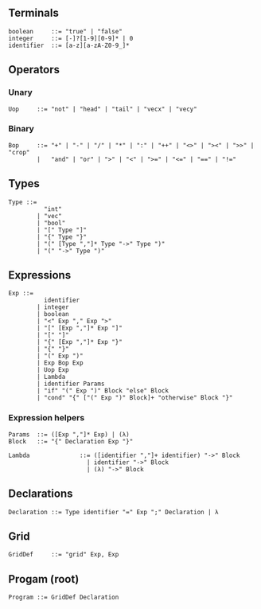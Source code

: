 ## Terminals
```ebnf
boolean     ::= "true" | "false"
integer     ::= [-]?[1-9][0-9]* | 0
identifier  ::= [a-z][a-zA-Z0-9_]*
```

## Operators
### Unary
```ebnf
Uop     ::= "not" | "head" | "tail" | "vecx" | "vecy"
```

### Binary
```ebnf
Bop     ::= "+" | "-" | "/" | "*" | ":" | "++" | "<>" | "><" | ">>" | "crop" 
        |   "and" | "or" | ">" | "<" | ">=" | "<=" | "==" | "!=" 
```
## Types

```ebnf
Type ::= 
          "int" 
        | "vec"
        | "bool"
        | "[" Type "]" 
        | "{" Type "}" 
        | "(" [Type ","]* Type "->" Type ")"
        | "(" "->" Type ")"
```

## Expressions

```ebnf
Exp ::=
          identifier
        | integer
        | boolean
        | "<" Exp "," Exp ">"
        | "[" [Exp ","]* Exp "]"
        | "[" "]"
        | "{" [Exp ","]* Exp "}"
        | "{" "}"
        | "(" Exp ")"
        | Exp Bop Exp
        | Uop Exp
        | Lambda
        | identifier Params
        | "if" "(" Exp ")" Block "else" Block
        | "cond" "{" ["(" Exp ")" Block]+ "otherwise" Block "}" 
```

### Expression helpers
```ebnf
Params  ::= ([Exp ","]* Exp) | (λ)
Block   ::= "{" Declaration Exp "}"

Lambda              ::= ([identifier ","]+ identifier) "->" Block
                      | identifier "->" Block  
                      | (λ) "->" Block
```

## Declarations
```ebnf
Declaration ::= Type identifier "=" Exp ";" Declaration | λ
```

## Grid
```ebnf
GridDef     ::= "grid" Exp, Exp
```

## Progam (root)
```ebnf
Program ::= GridDef Declaration
```
